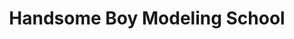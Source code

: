 ---
title: "Handsome Boy Modeling School"
summary: "**Handsome Boy Modeling School** was an American conceptual hip hop duo, active between 1999 and 2006, and founded by renowned producers and . Disguised under the fictional personalities of and Chest Rockwell, and ridiculed a snobbish consumerist faux glam lifestyle of an 'old money' upper society, supermodels, entertainment industry moguls, etc. In 1999, Dan and Paul released their debut concept album ** via label, loosely based on 'The Prettiest Week of My Life,' an episode from a short-lived Fox sitcom *Get a Life* . The band was named after a fictional Handsome Boy Modeling School, where Chris Elliott's character enrolled to become a male model. The album is notable for a very eclectic line-up of guest rappers, vocalists, co-producers, comedians, and featured musicians from different eras and a variety of genres not necessarily associated with hip hop. Some of the participants include , , , of the , as , , of , , , , of , , , , , and of , and , and many others. One of the singles from the album, *The Projects *, had been featured on soundtrack in 2001. The duo's second album, **, was released in 2004 by . Handsome Boy Modeling School continued working with some collaborators from the debut album , but also greatly expanded the list of featured artists: , , , of , , , , , , , , from , , , , , of , and of , , , , and comic . According to Prince Paul's 2006 Pitchfork interview, the band ceased all activities due to financial disagreement and internal conflicts between the two members. After Huston announced his retirement from the Handsome Boy Modeling School, no one from Nakamura's camp or label executives, not even a band manager, contacted him or gave any public comments."
slug: "handsome-boy-modeling-school"
image: "handsome-boy-modeling-school.jpg"
apple_music_artist_url: "https://music.apple.com/gb/artist/handsome-boy-modeling-school/14750132"
wikipedia_url: "none"
---